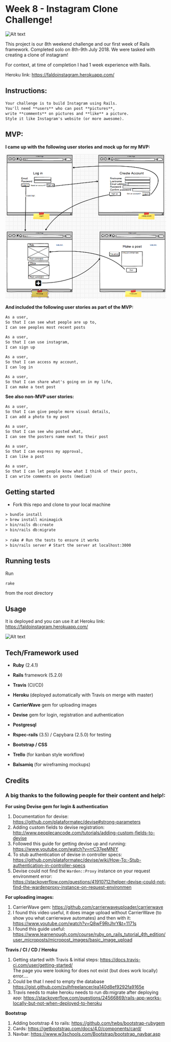 Week 8 - Instagram Clone Challenge!
==================

 ![Alt text](https://media.giphy.com/media/pJjKzRqY9HwME/200w_d.gif)

This project is our 8th weekend challenge and our first week of Rails framework. Completed solo on 8th-9th July 2018. We were tasked with creating a clone of instagram!<br>

For context, at time of completion I had 1 week experience with Rails.<br>

Heroku link: https://faldoinstagram.herokuapp.com/

## Instructions:  

```
Your challenge is to build Instagram using Rails.
You'll need **users** who can post **pictures**,
write **comments** on pictures and **like** a picture.
Style it like Instagram's website (or more awesome).
```

## MVP:

__I came up with the following user stories and mock up for my MVP:__

<img src="/mvp_user_flow_sreenshot.40.30.png" />

__And included the following user stories as part of the MVP:__
```
As a user,
So that I can see what people are up to,
I can see peoples most recent posts
```
```
As a user,
So that I can use instagram,
I can sign up
```
```
As a user,
So that I can access my account,
I can log in
```
```
As a user,
So that I can share what's going on in my life,
I can make a text post
```

__See also non-MVP user stories:__

```
As a user,
So that I can give people more visual details,
I can add a photo to my post
```

```
As a user,
So that I can see who posted what,
I can see the posters name next to their post
```
```
As a user,
So that I can express my approval,
I can like a post
```
```
As a user,
So that I can let people know what I think of their posts,
I can write comments on posts (medium)
```

## Getting started

* Fork this repo and clone to your local machine

```
> bundle install
> brew install minimagick
> bin/rails db:create
> bin/rails db:migrate

> rake # Run the tests to ensure it works
> bin/rails server # Start the server at localhost:3000
```
## Running tests

Run
```
rake
```
from the root directory

## Usage

It is deployed and you can use it at Heroku link: https://faldoinstagram.herokuapp.com/

![Alt text](https://media.giphy.com/media/1poTBX0Fhf41FMvOtU/giphy.gif)


## Tech/Framework used

* __Ruby__ (2.4.1)
* __Rails__ framework (5.2.0)
* __Travis__ (CI/CD)
* __Heroku__ (deployed automatically with Travis on merge with master)
* __CarrierWave__ gem for uploading images
* __Devise__ gem for login, registration and authentication
* __Postgresql__
* __Rspec-rails__ (3.5) / Capybara (2.5.0) for testing
* __Bootstrap / CSS__

* __Trello__ (for kanban style workflow)
* __Balsamiq__ (for wireframing mockups)

## Credits

### A big thanks to the following people for their content and help!:

__For using Devise gem for login & authentication__
1. Documentation for devise: https://github.com/plataformatec/devise#strong-parameters
2. Adding custom fields to devise registration: http://www.peoplecancode.com/tutorials/adding-custom-fields-to-devise
3. Followed this guide for getting devise up and running: https://www.youtube.com/watch?v=rrC37eeMNIY
4. To stub authentication of devise in controller specs:
https://github.com/plataformatec/devise/wiki/How-To:-Stub-authentication-in-controller-specs
5. Devise could not find the `Warden::Proxy` instance on your request environment error:
https://stackoverflow.com/questions/41910712/helper-devise-could-not-find-the-wardenproxy-instance-on-request-environmen

__For uploading images:__
1. CarrierWave gem: https://github.com/carrierwaveuploader/carrierwave
2. I found this video useful, it does image upload without CarrierWave (to show you what carrierwave
  automates) and then with it: https://www.youtube.com/watch?v=Q8wF9RrJhrY&t=1171s
3. I found this guide useful: https://www.learnenough.com/course/ruby_on_rails_tutorial_4th_edition/user_microposts/micropost_images/basic_image_upload

__Travis / CI / CD / Heroku__
1. Getting started with Travis & initial steps: https://docs.travis-ci.com/user/getting-started/<br>
The page you were looking for does not exist (but does work locally) error....<br>
2. Could be that I need to empty the database https://gist.github.com/zulhfreelancer/ea140d8ef9292fa9165e
3. Travis needs to make heroku needs to run db:migrate after deploying app: https://stackoverflow.com/questions/24566869/rails-app-works-locally-but-not-when-deployed-to-heroku

__Bootstrap__
1. Adding bootstrap 4 to rails: https://github.com/twbs/bootstrap-rubygem
2. Cards: https://getbootstrap.com/docs/4.0/components/card/
3. Navbar: https://www.w3schools.com/Bootstrap/bootstrap_navbar.asp
